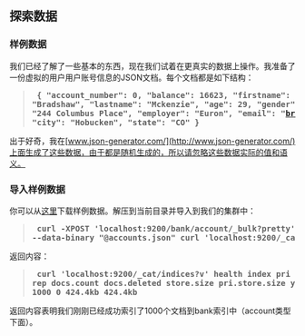 ## 探索数据

### 样例数据

我们已经了解了一些基本的东西，现在我们试着在更真实的数据上操作。我准备了一份虚拟的用户用户账号信息的JSON文档。每个文档都是如下结构：

> **<pre>
{
    "account_number": 0,
    "balance": 16623,
    "firstname": "Bradshaw",
    "lastname": "Mckenzie",
    "age": 29,
    "gender": "F",
    "address": "244 Columbus Place",
    "employer": "Euron",
    "email": "bradshawmckenzie@euron.com",
    "city": "Hobucken",
    "state": "CO"
}
> </pre>**

出于好奇，我在[www.json-generator.com/](http://www.json-generator.com/)上面生成了这些数据，由于都是随机生成的，所以请忽略这些数据实际的值和语义。

### 导入样例数据

你可以从[这里](https://github.com/bly2k/files/blob/master/accounts.zip?raw=true)下载样例数据。解压到当前目录并导入到我们的集群中：

> **<pre>
curl -XPOST 'localhost:9200/bank/account/_bulk?pretty' --data-binary "@accounts.json"
curl 'localhost:9200/_cat/indices?v'
> </pre>**

返回内容：

> **<pre>
curl 'localhost:9200/_cat/indices?v'
health index pri rep docs.count docs.deleted store.size pri.store.size
yellow bank    5   1       1000            0    424.4kb        424.4kb
> </pre>**

返回内容表明我们刚刚已经成功索引了1000个文档到bank索引中（account类型下面）。